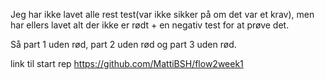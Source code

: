 Jeg har ikke lavet alle rest test(var ikke sikker på om det var et krav), men har ellers lavet alt der ikke er rødt + en negativ test for at prøve det.

Så part 1 uden rød, part 2 uden rød og part 3 uden rød.


link til start rep
https://github.com/MattiBSH/flow2week1
